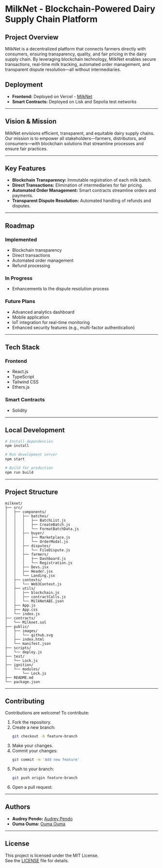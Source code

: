 # MilkNet - Blockchain-Powered Dairy Supply Chain Platform

## Project Overview

MilkNet is a decentralized platform that connects farmers directly with consumers, ensuring transparency, quality, and fair pricing in the dairy supply chain. By leveraging blockchain technology, MilkNet enables secure transactions, real-time milk tracking, automated order management, and transparent dispute resolution—all without intermediaries.

## Deployment

- **Frontend:** Deployed on Vercel - [MilkNet](https://milknet-dapp.vercel.app/)
- **Smart Contracts:** Deployed on Lisk and Sepolia test networks

---

## Vision & Mission

MilkNet envisions efficient, transparent, and equitable dairy supply chains.  
Our mission is to empower all stakeholders—farmers, distributors, and consumers—with blockchain solutions that streamline processes and ensure fair practices.

---

## Key Features

- **Blockchain Transparency:** Immutable registration of each milk batch.
- **Direct Transactions:** Elimination of intermediaries for fair pricing.
- **Automated Order Management:** Smart contracts streamline orders and payments.
- **Transparent Dispute Resolution:** Automated handling of refunds and disputes.

---

## Roadmap

### Implemented
- Blockchain transparency
- Direct transactions
- Automated order management
- Refund processing

### In Progress
- Enhancements to the dispute resolution process

### Future Plans
- Advanced analytics dashboard
- Mobile application
- IoT integration for real-time monitoring
- Enhanced security features (e.g., multi-factor authentication)

---

## Tech Stack

### Frontend
- React.js
- TypeScript
- Tailwind CSS
- Ethers.js

### Smart Contracts
- Solidity

---

## Local Development

```bash
# Install dependencies
npm install

# Run development server
npm start

# Build for production
npm run build
```

---

## Project Structure

```plaintext
milknet/
├── src/
│   ├── components/
│   │   ├── batches/
│   │   │   ├── BatchList.js
│   │   │   ├── CreateBatch.js
│   │   │   └── FormatBatchData.js
│   │   ├── buyer/
│   │   │   ├── Marketplace.js
│   │   │   └── OrderModal.js
│   │   ├── disputes/
│   │   │   └── FileDispute.js
│   │   ├── farmers/
│   │   │   ├── Dashboard.js
│   │   │   └── Registration.js
│   │   ├── Devs.jsx
│   │   ├── Header.jsx
│   │   └── Landing.jsx
│   ├── contexts/
│   │   └── Web3Context.js
│   ├── utils/
│   │   ├── blockchain.js
│   │   ├── contractCalls.js
│   │   └── MilkNetABI.json
│   ├── App.js
│   ├── App.css
│   └── index.js
├── contracts/
│   └── Milknet.sol
├── public/
│   ├── images/
│   │   └── github.svg
│   ├── index.html
│   └── manifest.json
├── scripts/
│   └── deploy.js
├── test/
│   └── Lock.js
├── ignition/
│   └── modules/
│       └── Lock.js
├── README.md
└── package.json
```

---

## Contributing

Contributions are welcome! To contribute:

1. Fork the repository.
2. Create a new branch:  
    ```bash
    git checkout -b feature-branch
    ```
3. Make your changes.
4. Commit your changes:  
    ```bash
    git commit -m 'Add new feature'
    ```
5. Push to your branch:  
    ```bash
    git push origin feature-branch
    ```
6. Open a pull request.

---

## Authors

- **Audrey Pendo:** [Audrey Pendo](https://github.com/odree123)
- **Ouma Ouma:** [Ouma Ouma](https://github.com/oumaoumag)

---

## License

This project is licensed under the MIT License.  
See the [LICENSE](./LICENSE) file for details.

